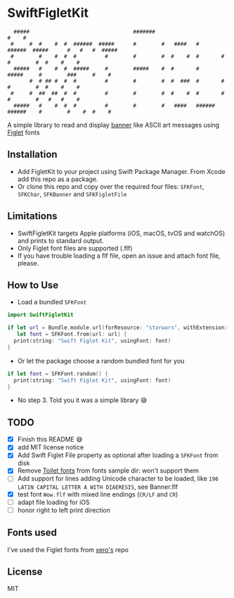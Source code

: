 # SwiftFigletKit

```
  #####                                 #######                                        #    #
 #     #  #    #  #  ######  #####      #        #   ####   #       ######  #####      #   #   #  #####
 #        #    #  #  #         #        #        #  #    #  #       #         #        #  #    #    #
  #####   #    #  #  #####     #        #####    #  #       #       #####     #        ###     #    #
       #  # ## #  #  #         #        #        #  #  ###  #       #         #        #  #    #    #
 #     #  ##  ##  #  #         #        #        #  #    #  #       #         #        #   #   #    #
  #####   #    #  #  #         #        #        #   ####   ######  ######    #        #    #  #    #
```

A simple library to read and display [banner](<https://en.wikipedia.org/wiki/Banner_(Unix)>) like
ASCII art messages using [Figlet](http://www.figlet.org/) fonts

## Installation

- Add FigletKit to your project using Swift Package Manager. From Xcode add this repo as a package.
- Or clone this repo and copy over the required four files: `SFKFont`, `SFKChar`, `SFKBanner` and
  `SFKFigletFile`

## Limitations

- SwiftFigletKit targets Apple platforms (iOS, macOS, tvOS and watchOS) and prints to standard
  output.
- Only Figlet font files are supported (.flf)
- If you have trouble loading a flf file, open an issue and attach font file, please.

## How to Use

- Load a bundled `SFKFont`

```swift
import SwiftFigletKit

if let url = Bundle.module.url(forResource: "starwars", withExtension: "flf", subdirectory: "Fonts"),
   let font = SFKFont.from(url: url) {
  print(string: "Swift Figlet Kit", usingFont: font)
}
```

- Or let the package choose a random bundled font for you

```swift
if let font = SFKFont.random() {
  print(string: "Swift Figlet Kit", usingFont: font)
}
```

- No step 3. Told you it was a simple library 😅

## TODO

- [x] Finish this README 😅
- [x] add MIT license notice
- [x] Add Swift Figlet File property as optional after loading a `SFKFont` from disk
- [x] Remove [Toilet fonts](http://caca.zoy.org/wiki/toilet) from fonts sample dir: won't support
      them
- [ ] Add support for lines adding Unicode character to be loaded, like
      `196  LATIN CAPITAL LETTER A WITH DIAERESIS`, see Banner.flf
- [x] test font `Wow.flf` with mixed line endings (`CR/LF` and `CR`)
- [ ] adapt file loading for iOS
- [ ] honor right to left print direction

## Fonts used

I've used the Figlet fonts from [xero's](https://github.com/xero/figlet-fonts) repo

## License

MIT

